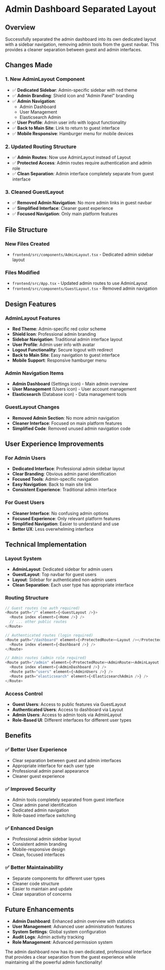 # Admin Dashboard Separated Layout

## Overview
Successfully separated the admin dashboard into its own dedicated layout with a sidebar navigation, removing admin tools from the guest navbar. This provides a cleaner separation between guest and admin interfaces.

## Changes Made

### 1. **New AdminLayout Component**
- ✅ **Dedicated Sidebar**: Admin-specific sidebar with red theme
- ✅ **Admin Branding**: Shield icon and "Admin Panel" branding
- ✅ **Admin Navigation**: 
  - Admin Dashboard
  - User Management
  - Elasticsearch Admin
- ✅ **User Profile**: Admin user info with logout functionality
- ✅ **Back to Main Site**: Link to return to guest interface
- ✅ **Mobile Responsive**: Hamburger menu for mobile devices

### 2. **Updated Routing Structure**
- ✅ **Admin Routes**: Now use AdminLayout instead of Layout
- ✅ **Protected Access**: Admin routes require authentication and admin role
- ✅ **Clean Separation**: Admin interface completely separate from guest interface

### 3. **Cleaned GuestLayout**
- ✅ **Removed Admin Navigation**: No more admin links in guest navbar
- ✅ **Simplified Interface**: Cleaner guest experience
- ✅ **Focused Navigation**: Only main platform features

## File Structure

### **New Files Created**
- `frontend/src/components/AdminLayout.tsx` - Dedicated admin sidebar layout

### **Files Modified**
- `frontend/src/App.tsx` - Updated admin routes to use AdminLayout
- `frontend/src/components/GuestLayout.tsx` - Removed admin navigation

## Design Features

### **AdminLayout Features**
- **Red Theme**: Admin-specific red color scheme
- **Shield Icon**: Professional admin branding
- **Sidebar Navigation**: Traditional admin interface layout
- **User Profile**: Admin user info with avatar
- **Logout Functionality**: Secure logout with redirect
- **Back to Main Site**: Easy navigation to guest interface
- **Mobile Support**: Responsive hamburger menu

### **Admin Navigation Items**
- **Admin Dashboard** (Settings icon) - Main admin overview
- **User Management** (Users icon) - User account management
- **Elasticsearch** (Database icon) - Data management tools

### **GuestLayout Changes**
- **Removed Admin Section**: No more admin navigation
- **Cleaner Interface**: Focused on main platform features
- **Simplified Code**: Removed unused admin navigation code

## User Experience Improvements

### **For Admin Users**
- **Dedicated Interface**: Professional admin sidebar layout
- **Clear Branding**: Obvious admin panel identification
- **Focused Tools**: Admin-specific navigation
- **Easy Navigation**: Back to main site link
- **Consistent Experience**: Traditional admin interface

### **For Guest Users**
- **Cleaner Interface**: No confusing admin options
- **Focused Experience**: Only relevant platform features
- **Simplified Navigation**: Easier to understand and use
- **Better UX**: Less overwhelming interface

## Technical Implementation

### **Layout System**
- **AdminLayout**: Dedicated sidebar for admin users
- **GuestLayout**: Top navbar for guest users
- **Layout**: Sidebar for authenticated non-admin users
- **Clean Separation**: Each user type has appropriate interface

### **Routing Structure**
```typescript
// Guest routes (no auth required)
<Route path="/" element={<GuestLayout />}>
  <Route index element={<Home />} />
  // ... other public routes
</Route>

// Authenticated routes (login required)
<Route path="/dashboard" element={<ProtectedRoute><Layout /></ProtectedRoute>}>
  <Route index element={<Dashboard />} />
</Route>

// Admin routes (admin role required)
<Route path="/admin" element={<ProtectedRoute><AdminRoute><AdminLayout /></AdminRoute>}>
  <Route index element={<AdminDashboard />} />
  <Route path="users" element={<AdminUsers />} />
  <Route path="elasticsearch" element={<ElasticsearchAdmin />} />
</Route>
```

### **Access Control**
- **Guest Users**: Access to public features via GuestLayout
- **Authenticated Users**: Access to dashboard via Layout
- **Admin Users**: Access to admin tools via AdminLayout
- **Role-Based UI**: Different interfaces for different user types

## Benefits

### **✅ Better User Experience**
- Clear separation between guest and admin interfaces
- Appropriate interface for each user type
- Professional admin panel appearance
- Cleaner guest experience

### **✅ Improved Security**
- Admin tools completely separated from guest interface
- Clear admin panel identification
- Dedicated admin navigation
- Role-based interface switching

### **✅ Enhanced Design**
- Professional admin sidebar layout
- Consistent admin branding
- Mobile-responsive design
- Clean, focused interfaces

### **✅ Better Maintainability**
- Separate components for different user types
- Cleaner code structure
- Easier to maintain and update
- Clear separation of concerns

## Future Enhancements

- **Admin Dashboard**: Enhanced admin overview with statistics
- **User Management**: Advanced user administration features
- **System Settings**: Global system configuration
- **Audit Logs**: Admin activity tracking
- **Role Management**: Advanced permission system

The admin dashboard now has its own dedicated, professional interface that provides a clear separation from the guest experience while maintaining all the powerful admin functionality!

